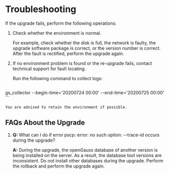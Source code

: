 # Troubleshooting<a name="EN-US_TOPIC_0305491443"></a>

If the upgrade fails, perform the following operations:

1.  Check whether the environment is normal.

    For example, check whether the disk is full, the network is faulty, the upgrade software package is correct, or the version number is correct. After the fault is rectified, perform the upgrade again.

2.  If no environment problem is found or the re-upgrade fails, contact technical support for fault locating.

    Run the following command to collect logs:

    ```
gs_collector --begin-time='20200724 00:00'  --end-time='20200725 00:00'
    ```
    
    You are advised to retain the environment if possible.

## FAQs About the Upgrade

1. **Q:** What can I do if error pscp: error: no such option: --trace-id occurs during the upgrade?
   
   **A:** During the upgrade, the openGauss database of another version is being installed on the server. As a result, the database tool versions are inconsistent.
   Do not install other databases during the upgrade. Perform the rollback and perform the upgrade again.

